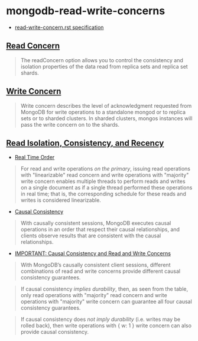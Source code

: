 # mongodb-read-write-concerns

- [read-write-concern.rst specification](https://github.com/mongodb/specifications/blob/master/source/read-write-concern/read-write-concern.rst#read-concern)

## [Read Concern](https://docs.mongodb.com/manual/reference/read-concern/)

> The readConcern option allows you to control the consistency and isolation properties of the data 
read from replica sets and replica set shards.

## [Write Concern](https://docs.mongodb.com/manual/reference/write-concern/)

> Write concern describes the level of acknowledgment requested from MongoDB for write operations 
to a standalone mongod or to replica sets or to sharded clusters.
In sharded clusters, mongos instances will pass the write concern on to the shards.

## [Read Isolation, Consistency, and Recency](https://docs.mongodb.com/manual/core/read-isolation-consistency-recency/)

- [Real Time Order](https://docs.mongodb.com/manual/core/read-isolation-consistency-recency/#real-time-order)

> For read and write operations *on the primary*, 
issuing read operations with "linearizable" read concern and write operations with "majority" write concern 
enables multiple threads to perform reads and writes on a single document 
as if a single thread performed these operations in real time; 
that is, the corresponding schedule for these reads and writes is considered linearizable.

- [Causal Consistency](https://docs.mongodb.com/manual/core/read-isolation-consistency-recency/#causal-consistency)

> With causally consistent sessions, 
MongoDB executes causal operations in an order that respect their causal relationships, 
and clients observe results that are consistent with the causal relationships.

- [IMPORTANT: Causal Consistency and Read and Write Concerns](https://docs.mongodb.com/manual/core/causal-consistency-read-write-concerns/)

> With MongoDB’s causally consistent client sessions, 
different combinations of read and write concerns provide different causal consistency guarantees. 

> If causal consistency *implies durability*, then, as seen from the table, 
only read operations with "majority" read concern and write operations with "majority" write concern 
can guarantee all four causal consistency guarantees. 

> If causal consistency does *not imply durability* (i.e. writes may be rolled back), 
then write operations with { w: 1 } write concern can also provide causal consistency.
